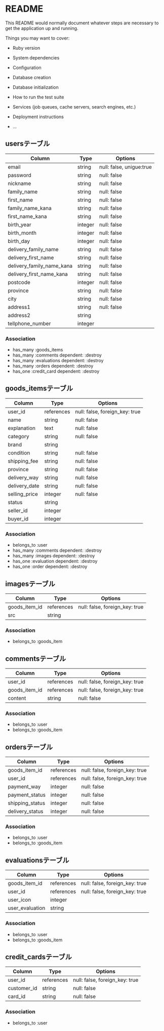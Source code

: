 # README

This README would normally document whatever steps are necessary to get the
application up and running.

Things you may want to cover:

* Ruby version

* System dependencies

* Configuration

* Database creation

* Database initialization

* How to run the test suite

* Services (job queues, cache servers, search engines, etc.)

* Deployment instructions

* ...


## usersテーブル

|Column|Type|Options|
|------|----|-------|
|email|string|null: false, unigue:true|
|password|string|null: false|
|nickname|string|null: false|
|family_name|string|null: false|
|first_name|string|null: false|
|family_name_kana|string|null: false|
|first_name_kana|string|null: false|
|birth_year|integer|null: false|
|birth_month|integer|null: false|
|birth_day|integer|null: false|
|delivery_family_name|string|null: false|
|delivery_first_name|string|null: false|
|delivery_family_name_kana|string|null: false|
|delivery_first_name_kana|string|null: false|
|postcode|integer|null: false|
|province|string|null: false|
|city|string|null: false|
|address1|string|null: false|
|address2|string||
|tellphone_number|integer||

### Association
- has_many :goods_items
- has_many :comments dependent: :destroy
- has_many :evaluations dependent: :destroy
- has_many :orders dependent: :destroy
- has_one :credit_card dependent: :destroy


## goods_itemsテーブル

|Column|Type|Options|
|------|----|-------|
|user_id|references|null: false, foreign_key: true|
|name|string|null: false|
|explanation|text|null: false|
|category|string|null: false|
|brand|string||
|condition|string|null: false|
|shipping_fee|string|null: false|
|province|string|null: false|
|delivery_way|string|null: false|
|delivery_date|string|null: false|
|selling_price|integer|null: false|
|status|string||
|seller_id|integer||
|buyer_id|integer||

### Association
- belongs_to :user
- has_many :comments dependent: :destroy
- has_many :images dependent: :destroy
- has_one :evaluation dependent: :destroy
- has_one :order dependent: :destroy


## imagesテーブル

|Column|Type|Options|
|------|----|-------|
|goods_item_id|references|null: false, foreign_key: true|
|src|string||

### Association
- belongs_to :goods_item


## commentsテーブル

|Column|Type|Options|
|------|----|-------|
|user_id|references|null: false, foreign_key: true|
|goods_item_id|references|null: false, foreign_key: true|
|content|string|null: false|

### Association
- belongs_to :user
- belongs_to :goods_item


## ordersテーブル

|Column|Type|Options|
|------|----|-------|
|goods_item_id|references|null: false, foreign_key: true|
|user_id|references|null: false, foreign_key: true|
|payment_way|integer|null: false|
|payment_status|integer|null: false|
|shipping_status|integer|null: false|
|delivery_status|integer|null: false|

### Association
- belongs_to :user
- belongs_to :goods_item

## evaluationsテーブル

|Column|Type|Options|
|------|----|-------|
|goods_item_id|references|null: false, foreign_key: true|
|user_id|references|null: false, foreign_key: true|
|user_icon|integer||
|user_evaluation|string||

### Association
- belongs_to :user
- belongs_to :goods_item


## credit_cardsテーブル

|Column|Type|Options|
|------|----|-------|
|user_id|references|null: false, foreign_key: true|
|customer_id|string|null: false|
|card_id|string|null: false|

### Association
- belongs_to :user




